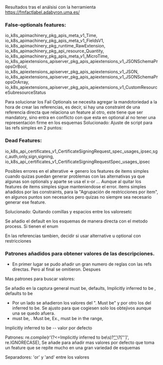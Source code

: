 Resultados tras el análsisi con la herramienta https://fmfactlabel.adabyron.uma.es/


### False-optionals features:

io_k8s_apimachinery_pkg_apis_meta_v1_Time,
io_k8s_apimachinery_pkg_apis_meta_v1_FieldsV1,
io_k8s_apimachinery_pkg_runtime_RawExtension,
io_k8s_apimachinery_pkg_api_resource_Quantity,
io_k8s_apimachinery_pkg_apis_meta_v1_MicroTime,
io_k8s_apiextensions_apiserver_pkg_apis_apiextensions_v1_JSONSchemaPropsOrBool,
io_k8s_apiextensions_apiserver_pkg_apis_apiextensions_v1_JSON,
io_k8s_apiextensions_apiserver_pkg_apis_apiextensions_v1_JSONSchemaPropsOrArray,
io_k8s_apiextensions_apiserver_pkg_apis_apiextensions_v1_CustomResourceSubresourceStatus

Para solucionar los Fail Optionals se necesita agregar la mandotoriedad a la hora de crear las referencias,
es decir, si hay una constraint de una referencia directa que relaciona un feature al otro, este tiene que ser
mandatory, sino entra en conflicto con que esta en optional al no tener una representación firme en los esquemas
Solucionado: Ajuste de script para las refs simples en 2 puntos:


### Dead Features:
io_k8s_api_certificates_v1_CertificateSigningRequest_spec_usages_ipsec,sgc,auth,only,sign,signing,
io_k8s_api_certificates_v1_CertificateSigningRequestSpec_usages_ipsec

Posibles errores en el alterative => genero los features de items simples cuando quizas puedan generar problemas con las alternativas ya que algunas son optionals y aparte se usa el x-or ...
Aunque al quitar los features de items simples sigue manteniendose el error.
items simples añadidos por las constraints, para la "Agrupación de restricciones por item", en algunos puntos son necesarios pero quizas no siempre sea necesario generar ese feature.

Solucionado: Quitando comillas y espacios entre los valoresetc


Se añadio el default en los esquemas de manera directa con el metodo process. Si tienen el enum

En las referencias tambien, decidir si usar alternative u optional con restricciones

### Patrones añadidos para obtener valores de las descripciones.

- En primer lugar se pudo añadir un gran numero de reglas con las refs directas. Pero al final se omitieron. Despues 

Mas patrones para buscar valores:

Se añadio en la captura general must be, defaults, Implicitly inferred to be , defaults to be
- Por un lado se añadieron los valores del ". Must be" y por otro los del inferred to be. Se ajusto para que cogiesen solo los obtejivos aunque una se quedo afuera.
- must be, . Must be, Ex., must be in the range, 

Implicitly inferred to be -- valor por defecto

Patrones:
re.compile(r'(?<=Implicitly inferred to be\s)?["\'](.*?)\\?["\']', re.IGNORECASE),
Se añade para añadir mas valores por defecto que toma un feature que se repite mucho en una gran variedad de esquemas

Separadores: 'or' y 'and' entre los valores